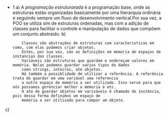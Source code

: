 - 1
 a) A *programação estruturarada* é a programação base, onde as estruturas estão organizadas basicamente por uma hierarquia ordinária e seguindo sempre um fluxo de desenvolvimento vertical.Por sua vez, a POO se utiliza sim de estruturas ordenadas, mas com a adição de classes para facilitar o controle e manipulação de dados que compôem um conjunto abstraido.
 b)
    ```
        Classes são abstrações de estruturas com caracteristicas em como, com elas podemos criar objetos.
        Estes, por sua vez, são as definições em memoria de espaços de instancias das classes.
        Variáveis são estruturas que guardam e endereçam valores em memória. Nelas podemos guardar varios tipos de dados
        como strings, inteiros, até objetos.
        Há também a possiblidade de utilizar a referência. A referência trata de guardar em uma variável uma referencia
        a outro espaço de memória a ser utilizado. Isso serve para que nós possamos gerenciar melhor a memoria e etc.
        O ato de guardar objetos em variváveis é chamado de instância, pois dessa forma definimos um espaço de
        memória a ser utilizado para compor um objeto.
    ```

 c)

